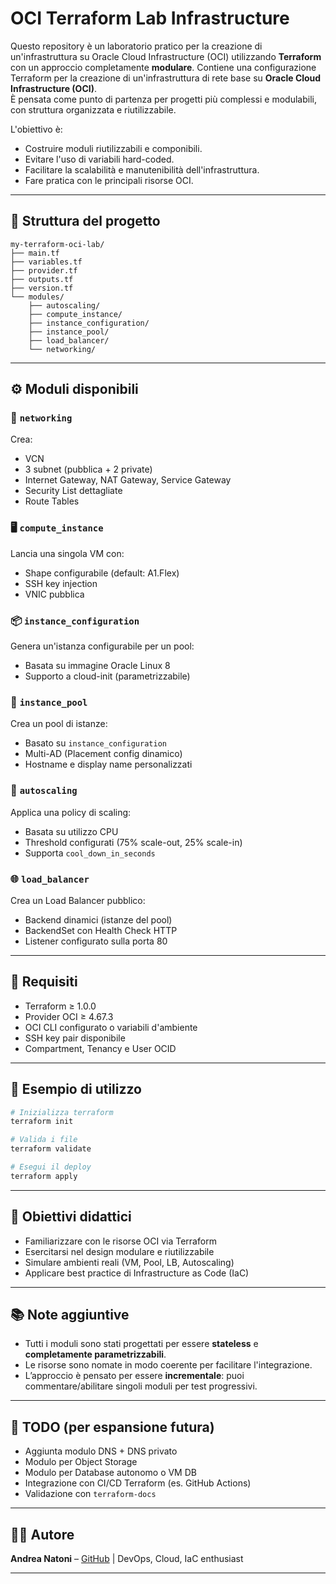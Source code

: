 # OCI Terraform Lab Infrastructure

Questo repository è un laboratorio pratico per la creazione di un'infrastruttura su Oracle Cloud Infrastructure (OCI) utilizzando **Terraform** con un approccio completamente **modulare**. Contiene una configurazione Terraform per la creazione di un'infrastruttura di rete base su **Oracle Cloud Infrastructure (OCI)**.  
È pensata come punto di partenza per progetti più complessi e modulabili, con struttura organizzata e riutilizzabile.

L'obiettivo è:

- Costruire moduli riutilizzabili e componibili.
- Evitare l'uso di variabili hard-coded.
- Facilitare la scalabilità e manutenibilità dell'infrastruttura.
- Fare pratica con le principali risorse OCI.

---

## 📐 Struttura del progetto

```
my-terraform-oci-lab/
├── main.tf
├── variables.tf
├── provider.tf
├── outputs.tf
├── version.tf
└── modules/
    ├── autoscaling/
    ├── compute_instance/
    ├── instance_configuration/
    ├── instance_pool/
    ├── load_balancer/
    └── networking/
```

---

## ⚙️ Moduli disponibili

### 🔌 `networking`
Crea:
- VCN
- 3 subnet (pubblica + 2 private)
- Internet Gateway, NAT Gateway, Service Gateway
- Security List dettagliate
- Route Tables

### 🖥 `compute_instance`
Lancia una singola VM con:
- Shape configurabile (default: A1.Flex)
- SSH key injection
- VNIC pubblica

### 📦 `instance_configuration`
Genera un'istanza configurabile per un pool:
- Basata su immagine Oracle Linux 8
- Supporto a cloud-init (parametrizzabile)

### 👥 `instance_pool`
Crea un pool di istanze:
- Basato su `instance_configuration`
- Multi-AD (Placement config dinamico)
- Hostname e display name personalizzati

### 🚀 `autoscaling`
Applica una policy di scaling:
- Basata su utilizzo CPU
- Threshold configurati (75% scale-out, 25% scale-in)
- Supporta `cool_down_in_seconds`

### 🌐 `load_balancer`
Crea un Load Balancer pubblico:
- Backend dinamici (istanze del pool)
- BackendSet con Health Check HTTP
- Listener configurato sulla porta 80

---

## 🔧 Requisiti

- Terraform ≥ 1.0.0
- Provider OCI ≥ 4.67.3
- OCI CLI configurato o variabili d'ambiente
- SSH key pair disponibile
- Compartment, Tenancy e User OCID

---

## 🚀 Esempio di utilizzo

```bash
# Inizializza terraform
terraform init

# Valida i file
terraform validate

# Esegui il deploy
terraform apply
```

---

## 🎯 Obiettivi didattici

- Familiarizzare con le risorse OCI via Terraform
- Esercitarsi nel design modulare e riutilizzabile
- Simulare ambienti reali (VM, Pool, LB, Autoscaling)
- Applicare best practice di Infrastructure as Code (IaC)

---

## 📚 Note aggiuntive

- Tutti i moduli sono stati progettati per essere **stateless** e **completamente parametrizzabili**.
- Le risorse sono nomate in modo coerente per facilitare l'integrazione.
- L’approccio è pensato per essere **incrementale**: puoi commentare/abilitare singoli moduli per test progressivi.

---

## 📎 TODO (per espansione futura)

- Aggiunta modulo DNS + DNS privato
- Modulo per Object Storage
- Modulo per Database autonomo o VM DB
- Integrazione con CI/CD Terraform (es. GitHub Actions)
- Validazione con `terraform-docs`

---

## 🧑‍💻 Autore

**Andrea Natoni** – [GitHub](https://github.com/) | DevOps, Cloud, IaC enthusiast

---

